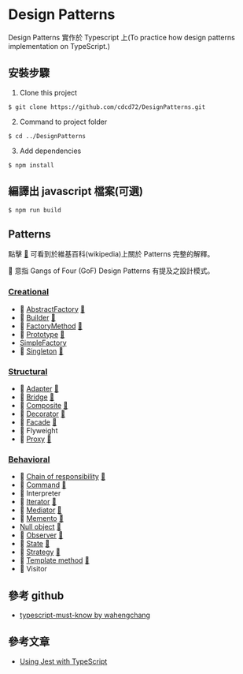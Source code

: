 # Design Patterns
Design Patterns 實作於 Typescript 上(To practice how design patterns implementation on TypeScript.)

## 安裝步驟
 1. Clone this project
 ```
 $ git clone https://github.com/cdcd72/DesignPatterns.git
 ```
 2. Command to project folder
 ```
 $ cd ../DesignPatterns
 ```
 3. Add dependencies
 ```
 $ npm install
 ```

## 編譯出 javascript 檔案(可選)
```
$ npm run build
```

## Patterns
點擊 [:notebook:](http://en.wikipedia.org/wiki/Software_design_pattern) 可看到於維基百科(wikipedia)上關於 Patterns 完整的解釋。  

:bookmark: 意指 Gangs of Four (GoF) Design Patterns 有提及之設計模式。

### [Creational](Creational)

* :bookmark: [AbstractFactory](Creational/AbstractFactory) [:notebook:](https://en.wikipedia.org/wiki/Abstract_factory_pattern) 
* :bookmark: [Builder](Creational/Builder) [:notebook:](https://en.wikipedia.org/wiki/Builder_pattern) 
* :bookmark: [FactoryMethod](Creational/FactoryMethod) [:notebook:](https://en.wikipedia.org/wiki/Factory_method_pattern) 
* :bookmark: [Prototype](Creational/Prototype) [:notebook:](https://en.wikipedia.org/wiki/Prototype_pattern) 
* [SimpleFactory](Creational/SimpleFactory) 
* :bookmark: [Singleton](Creational/Singleton) [:notebook:](https://en.wikipedia.org/wiki/Singleton_pattern) 

### [Structural](Structural)

* :bookmark: [Adapter](Structural/Adapter) [:notebook:](https://en.wikipedia.org/wiki/Adapter_pattern) 
* :bookmark: [Bridge](Structural/Bridge) [:notebook:](https://en.wikipedia.org/wiki/Bridge_pattern) 
* :bookmark: [Composite](Structural/Composite) [:notebook:](https://en.wikipedia.org/wiki/Composite_pattern)
* :bookmark: [Decorator](Structural/Decorator) [:notebook:](https://en.wikipedia.org/wiki/Decorator_pattern) 
* :bookmark: [Facade](Structural/Facade) [:notebook:](https://en.wikipedia.org/wiki/Facade_pattern) 
* :bookmark: Flyweight 
* :bookmark: [Proxy](Structural/Proxy) [:notebook:](https://en.wikipedia.org/wiki/Proxy_pattern) 

### [Behavioral](Behavioral)

* :bookmark: [Chain of responsibility](Behavioral/ChainOfResponsibility) [:notebook:](https://en.wikipedia.org/wiki/Chain-of-responsibility_pattern) 
* :bookmark: [Command](Behavioral/Command) [:notebook:](https://en.wikipedia.org/wiki/Command_pattern)
* :bookmark: Interpreter 
* :bookmark: [Iterator](Behavioral/Iterator) [:notebook:](https://en.wikipedia.org/wiki/Iterator_pattern) 
* :bookmark: [Mediator](Behavioral/Mediator) [:notebook:](https://en.wikipedia.org/wiki/Mediator_pattern) 
* :bookmark: [Memento](Behavioral/Memento) [:notebook:](https://en.wikipedia.org/wiki/Memento_pattern) 
* [Null object](Behavioral/NullObject) [:notebook:](https://en.wikipedia.org/wiki/Null_object_pattern) 
* :bookmark: [Observer](Behavioral/Observer) [:notebook:](https://en.wikipedia.org/wiki/Observer_pattern) 
* :bookmark: [State](Behavioral/State) [:notebook:](https://en.wikipedia.org/wiki/State_pattern) 
* :bookmark: [Strategy](Behavioral/Strategy) [:notebook:](https://en.wikipedia.org/wiki/Strategy_pattern) 
* :bookmark: [Template method](Behavioral/TemplateMethod) [:notebook:](https://en.wikipedia.org/wiki/Template_method_pattern) 
* :bookmark: Visitor 

## 參考 github
 - [typescript-must-know by wahengchang](https://github.com/wahengchang/typescript-must-know)
 
## 參考文章
 - [Using Jest with TypeScript](https://basarat.gitbooks.io/typescript/docs/testing/jest.html)
